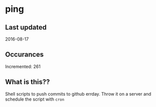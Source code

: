 # ping

## Last updated
2016-08-17

## Occurances
Incremented: 261

## What is this?? 
Shell scripts to push commits to github errday. Throw it on a server and schedule the script with `cron`
